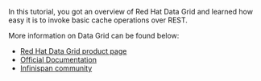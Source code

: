 In this tutorial, you got an overview of Red Hat Data Grid and learned how easy it is to invoke basic cache operations over REST.

More information on Data Grid can be found below:

* [Red Hat Data Grid product page](https://www.redhat.com/en/technologies/jboss-middleware/data-grid)
* [Official Documentation](https://access.redhat.com/documentation/en-us/red_hat_data_grid/)
* [Infinispan community](https://infinispan.org/)


